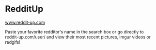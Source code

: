# RedditUp

www.reddit-up.com

Paste your favorite redditor's name in the search box or go directly to reddit-up.com/user/<username> and view their most recent pictures, imgur videos or redgifs!